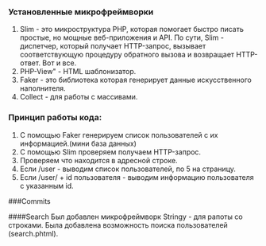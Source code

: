 ### Установленные микрофреймворки
1. Slim - это микроструктура PHP, которая помогает быстро писать простые, но мощные веб-приложения и API. По сути, Slim - диспетчер, который получает HTTP-запрос, вызывает соответствующую процедуру обратного вызова и возвращает HTTP-ответ. Вот и все.
2. PHP-View" - HTML шаблонизатор.
3. Faker - это библиотека которая генерирует данные искусственного наполнителя.
4. Collect - для работы с массивами. 

### Принцип работы кода:
1. С помощью Faker генерируем список пользователей с их информацией.(мини база данных)
2. С помощью Slim проверяем получаем HTTP-запрос.
3. Проверяем что находится в адресной строке.
4. Если /user - выводим список пользователей, по 5 на страницу.
5. Если /user/ + id пользователя - выводим информацию пользователя с указанным id.

###Commits

####Search
Был добавлен микрофреймворк Stringy - для рапоты со строками.
Была добавлена возможность поиска пользователей (search.phtml).
